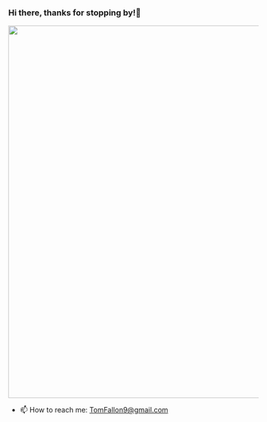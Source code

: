 ### Hi there, thanks for stopping by!👋


<p><img src="assets/boats.gif"width="750"/></p>




- 📫 How to reach me: TomFallon9@gmail.com
